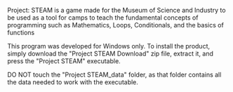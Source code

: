 Project: STEAM is a game made for the Museum of Science and Industry 
to be used as a tool for camps to teach the fundamental concepts of programming
such as Mathematics, Loops, Conditionals, and the basics of functions

This program was developed for Windows only.  To install the product, simply 
download the "Project STEAM Download" zip file, extract it, and press the
"Project STEAM" executable.

DO NOT touch the "Project STEAM_data" folder, as that folder contains all the data
needed to work with the executable.
